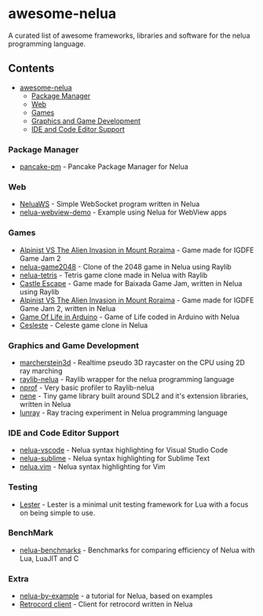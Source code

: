 # awesome-nelua
A curated list of awesome frameworks, libraries and software for the nelua programming language.

## Contents
- [awesome-nelua](https://github.com/AKDev21/awesome-nelua/)
  - [Package Manager](https://github.com/AKDev21/awesome-nelua#package-manager) <br>
  - [Web](https://github.com/AKDev21/awesome-nelua#package-manager) <br>
  - [Games](https://github.com/AKDev21/awesome-nelua#package-manager) <br>
  - [Graphics and Game Development](https://github.com/AKDev21/awesome-nelua#package-manager) <br>
  - [IDE and Code Editor Support](https://github.com/AKDev21/awesome-nelua/blob/main/README.md#ide-and-code-editor-support) <br>

### Package Manager
- [pancake-pm](https://github.com/linkpy/pancake-pm) - Pancake Package Manager for Nelua <br>

### Web
- [NeluaWS](https://github.com/Elpersonn/NeluaWS/) - Simple WebSocket program written in Nelua <br>
- [nelua-webview-demo](https://github.com/edubart/nelua-webview-demo) - Example using Nelua for WebView apps

### Games 
- [Alpinist VS The Alien Invasion in Mount Roraima](https://github.com/Andre-LA/alpinist-vs-the-mount-roraima-alien-invasion) - Game made for IGDFE Game Jam 2 <br>
- [nelua-game2048](https://github.com/edubart/nelua-game2048) - Clone of the 2048 game in Nelua using Raylib <br>
- [nelua-tetris](https://github.com/edubart/nelua-tetris) - Tetris game clone made in Nelua with Raylib <br>
- [Castle Escape](https://github.com/Andre-LA/baixada-game-jam-game/) - Game made for Baixada Game Jam, written in Nelua using Raylib <br>
- [Alpinist VS The Alien Invasion in Mount Roraima](https://github.com/Andre-LA/alpinist-vs-the-mount-roraima-alien-invasion) - Game made for IGDFE Game Jam 2, written in Nelua <br>
- [Game Of Life in Arduino](https://gist.github.com/edubart/4991c5dd51205288519419f7d438adcf) - Game of Life coded in Arduino with Nelua <br>
- [Cesleste](https://gist.github.com/edubart/a79bf78a249d1fff2b77728c260c7605) - Celeste game clone in Nelua <br>

### Graphics and Game Development
- [marcherstein3d](https://github.com/edubart/marcherstein3d) - Realtime pseudo 3D raycaster on the CPU using 2D ray marching
- [raylib-nelua](https://github.com/Andre-LA/raylib-nelua) - Raylib wrapper for the nelua programming language <br>
- [nprof](https://github.com/Andre-LA/nprof) - Very basic profiler to Raylib-nelua <br>
- [nene](https://github.com/Andre-LA/nene) - Tiny game library built around SDL2 and it's extension libraries, written in Nelua <br>
- [lunray](https://github.com/edubart/lunray) - Ray tracing experiment in Nelua programming language <br>

### IDE and Code Editor Support
- [nelua-vscode](https://github.com/edubart/nelua-vscode) - Nelua syntax highlighting for Visual Studio Code
- [nelua-sublime](https://github.com/edubart/nelua-sublime) - Nelua syntax highlighting for Sublime Text <br>
- [nelua.vim](https://github.com/stefanos82/nelua.vim) - Nelua syntax highlighting for Vim

### Testing
- [Lester](https://github.com/edubart/lester) - Lester is a minimal unit testing framework for Lua with a focus on being simple to use. <br>

### BenchMark
- [nelua-benchmarks](https://github.com/edubart/nelua-benchmarks) - Benchmarks for comparing efficiency of Nelua with Lua, LuaJIT and C <br>

### Extra
- [nelua-by-example](https://github.com/nelua-by-example) - a tutorial for Nelua, based on examples
- [Retrocord client](https://github.com/Elpersonn/Retrocord-client) - Client for retrocord written in Nelua <br>
